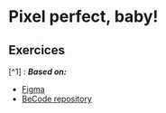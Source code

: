 # Pixel perfect, baby!
## Exercices

[^1] : ***Based on:***
* [Figma](https://www.figma.com/file/0O0tU0ZVFisqXcPLAt4COv/Exercise?type=design&node-id=1-2&mode=design)
* [BeCode repository](https://github.com/Junior-dev-Track/13-CSS-basics/blob/master/04.CSS-pixel-perfect-1.md)
